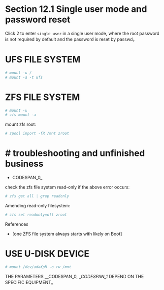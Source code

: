 # Section 12.1 Single user mode and password reset

Click 2 to enter `single user` in a single user mode, where the root password is not required by default and the password is reset by passwd。

# UFS FILE SYSTEM

```sh
# mount -u /
# mount -a -t ufs
```

# ZFS FILE SYSTEM

```sh
# mount -u
# zfs mount -a
```

mount zfs root:

```sh
# zpool import -fR /mnt zroot
```

# # troubleshooting and unfinished business

- CODESPAN_0_

check the zfs file system read-only if the above error occurs:

```sh
# zfs get all | grep readonly
```

Amending read-only filesystem:

```sh
# zfs set readonly=off zroot
```

References

- [one ZFS file system always starts with likely on Boot]

# USE U-DISK DEVICE

```sh
# mount /dev/adaXpN -o rw /mnt
```

THE PARAMETERS __CODESPAN_0, __CODESPAN_1_ DEPEND ON THE SPECIFIC EQUIPMENT。

